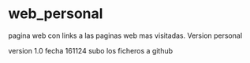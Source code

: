 # web_personal
pagina web con links a las paginas web mas visitadas. Version personal

version 1.0  fecha 161124
subo los ficheros a github

